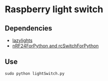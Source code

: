 # Raspberry light switch
## Dependencies
- [lazylights](https://github.com/mpapi/lazylights)
- [nRF24ForPython and rcSwitchForPython](https://github.com/H--o-l/Raspberry_lib)  

## Use
`sudo python lightSwitch.py`
